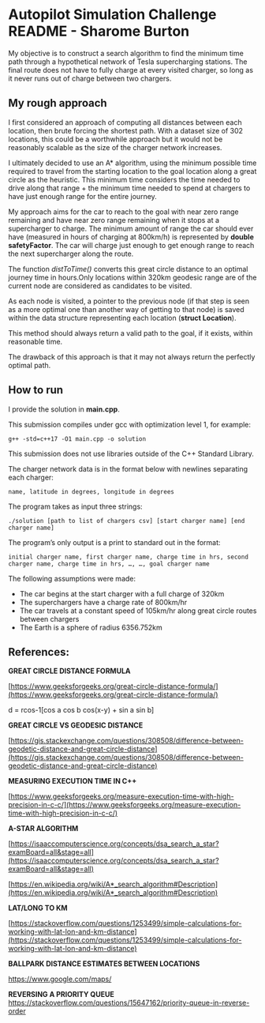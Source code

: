 ﻿
# Autopilot Simulation Challenge README - Sharome Burton
 
My objective is to construct a search algorithm to find the minimum time path through a hypothetical network of Tesla supercharging stations. The final route does not have to fully charge at every visited charger, so long as it never runs out of charge between two chargers.

## My rough approach

I first considered an approach of computing all distances between each location, then brute forcing the shortest path. With a dataset size of 302 locations, this could be a worthwhile approach but it would not be reasonably scalable as the size of the charger network increases.

I ultimately decided to use an A* algorithm, using the minimum possible time required to travel from the starting location to the goal location along a great circle as the heuristic. This minimum time considers the time needed to drive along that range + the minimum time needed to spend at chargers to have just enough range for the entire journey. 

My approach aims for the car to reach to the goal with near zero range remaining and have near zero range remaining when it stops at a supercharger to charge. The minimum amount of range the car should ever have (measured in hours of charging at 800km/h) is represented by **double safetyFactor**. The car will charge just enough to get enough range to reach the next supercharger along the route. 

The function *distToTime()* converts this great circle distance to an optimal journey time in hours.Only locations  within 320km geodesic range are of the current node are considered as candidates to be visited. 

As each node is visited, a pointer to the previous node (if that step is seen as a more optimal one than another way of getting to that node) is saved within the data structure representing each location (**struct Location**).

This method should always return a valid path to the goal, if it exists, within reasonable time.

The drawback of this approach is that it may not always return the perfectly optimal path.

## How to run

I provide the solution in **main.cpp**.

This submission compiles under gcc with optimization level 1, for example:

    g++ -std=c++17 -O1 main.cpp -o solution

This submission does not use libraries outside of the C++ Standard Library.


The charger network data is in the format below with newlines separating each charger:
  
    name, latitude in degrees, longitude in degrees

The program takes as input three strings:

    ./solution [path to list of chargers csv] [start charger name] [end charger name]

 The program’s only output is a print to standard out in the format:
 
    initial charger name, first charger name, charge time in hrs, second charger name, charge time in hrs, …, …, goal charger name

The following assumptions were made:

- The car begins at the start charger with a full charge of 320km
- The superchargers have a charge rate of 800km/hr
- The car travels at a constant speed of 105km/hr along great circle routes between chargers
- The Earth is a sphere of radius 6356.752km


## References:

**GREAT CIRCLE DISTANCE FORMULA**

[https://www.geeksforgeeks.org/great-circle-distance-formula/](https://www.geeksforgeeks.org/great-circle-distance-formula/)

d = rcos-1[cos a cos b cos(x-y) + sin a sin b]

**GREAT CIRCLE VS GEODESIC DISTANCE**

[https://gis.stackexchange.com/questions/308508/difference-between-geodetic-distance-and-great-circle-distance](https://gis.stackexchange.com/questions/308508/difference-between-geodetic-distance-and-great-circle-distance)

**MEASURING EXECUTION TIME IN C++**

[https://www.geeksforgeeks.org/measure-execution-time-with-high-precision-in-c-c/](https://www.geeksforgeeks.org/measure-execution-time-with-high-precision-in-c-c/)

**A-STAR ALGORITHM**

[https://isaaccomputerscience.org/concepts/dsa_search_a_star?examBoard=all&stage=all](https://isaaccomputerscience.org/concepts/dsa_search_a_star?examBoard=all&stage=all)

[https://en.wikipedia.org/wiki/A*_search_algorithm#Description](https://en.wikipedia.org/wiki/A*_search_algorithm#Description)

**LAT/LONG TO KM**

[https://stackoverflow.com/questions/1253499/simple-calculations-for-working-with-lat-lon-and-km-distance](https://stackoverflow.com/questions/1253499/simple-calculations-for-working-with-lat-lon-and-km-distance)

**BALLPARK DISTANCE ESTIMATES BETWEEN LOCATIONS**

https://www.google.com/maps/

**REVERSING A PRIORITY QUEUE**
https://stackoverflow.com/questions/15647162/priority-queue-in-reverse-order

